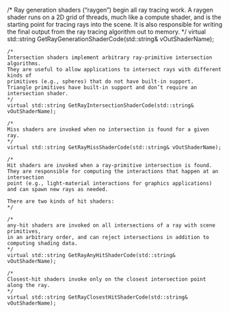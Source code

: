 /*
	Ray generation shaders (“raygen”) begin all ray tracing work.
	A raygen shader runs on a 2D grid of threads, much like a compute shader,
	and is the starting point for tracing rays into the scene.
	It is also responsible for writing the final output from the ray
	tracing algorithm out to memory.
	*/
	virtual std::string GetRayGenerationShaderCode(std::string& vOutShaderName);

	/*
	Intersection shaders implement arbitrary ray-primitive intersection algorithms.
	They are useful to allow applications to intersect rays with different kinds of
	primitives (e.g., spheres) that do not have built-in support.
	Triangle primitives have built-in support and don’t require an intersection shader.
	*/
	virtual std::string GetRayIntersectionShaderCode(std::string& vOutShaderName);

	/*
	Miss shaders are invoked when no intersection is found for a given ray.
	*/
	virtual std::string GetRayMissShaderCode(std::string& vOutShaderName);

	/*
	Hit shaders are invoked when a ray-primitive intersection is found.
	They are responsible for computing the interactions that happen at an intersection
	point (e.g., light-material interactions for graphics applications)
	and can spawn new rays as needed.

	There are two kinds of hit shaders:
	*/

	/*
	any-hit shaders are invoked on all intersections of a ray with scene primitives,
	in an arbitrary order, and can reject intersections in addition to computing shading data.
	*/
	virtual std::string GetRayAnyHitShaderCode(std::string& vOutShaderName);

	/*
	Closest-hit shaders invoke only on the closest intersection point along the ray.
	*/
	virtual std::string GetRayClosestHitShaderCode(std::string& vOutShaderName);
